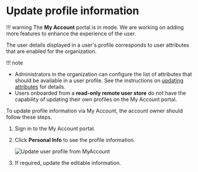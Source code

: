 
# Update profile information

!!! warning
   The **My Account** portal is in <Badge text="preview " type="warn" vertical="middle" /> mode. We are working on adding more features to enhance the experience of the user.

The user details displayed in a user's profile corresponds to user attributes that are enabled for the organization.

!!! note
   - Administrators in the organization can configure the list of attributes that should be available in a user profile. See the instructions on [updating attributes](../../guides/users/attributes/manage-attributes/#update-attributes) for details.
   - Users onboarded from a **read-only remote user store** do not have the capability of updating their own profiles on the My Account portal.

To update profile information via My Account, the account owner should follow these steps.

1. Sign in to the My Account portal.
2. Click **Personal Info** to see the profile information.
   
   ![Update user profile from MyAccount](../../assets/img/guides/organization/self-service/myaccount/update-profile-info.png)

3. If required, update the editable information.



